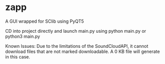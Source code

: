 # zapp
A GUI wrapped for SClib using PyQT5


CD into project directly and launch main.py using
python main.py or python3 main.py


Known Issues:
Due to the limitations of the SoundCloudAPI, it cannot download files that are not marked downloadable. A 0 KB file will generate in this case.


